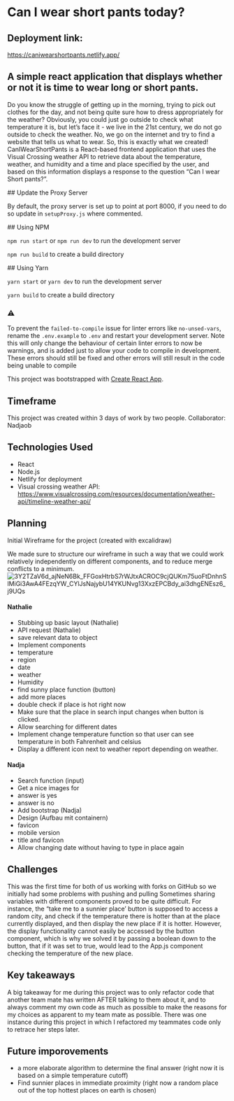 # Can I wear short pants today?
## Deployment link: 
https://caniwearshortpants.netlify.app/

## A simple react application that displays whether or not it is time to wear long or short pants. 
Do you know the struggle of getting up in the morning, trying to pick out clothes for the day, and not being quite sure how to dress appropriately for the weather? Obviously, you could just go outside to check what temperature it is, but let’s face it - we live in the 21st century, we do not go outside to check the weather. No, we go on the internet and try to find a website that tells us what to wear. 
So, this is exactly what we created! CanIWearShortPants is a React-based frontend application that uses the Visual Crossing weather API to retrieve data about the temperature, weather, and humidity and a time and place specified by the user, and based on this information displays a response to the question “Can I wear Short pants?”. 

## Update the Proxy Server

By default, the proxy server is set up to point at port 8000, if you need to do so update in `setupProxy.js` where commented.

## Using NPM

`npm run start` or `npm run dev`  to run the development server

`npm run build` to create a build directory

## Using Yarn

`yarn start` or `yarn dev`  to run the development server

`yarn build` to create a build directory

### ⚠️

To prevent the `failed-to-compile` issue for linter errors like `no-unsed-vars`, rename the `.env.example` to `.env` and restart your development server. Note this will only change the behaviour of certain linter errors to now be warnings, and is added just to allow your code to compile in development. These errors should still be fixed and other errors will still result in the code being unable to compile

This project was bootstrapped with [Create React App](https://github.com/facebook/create-react-app).

## Timeframe 
This project was created within 3 days of work by two people. 
Collaborator: Nadjaob

## Technologies Used
- React
- Node.js
- Netlify for deployment 
- Visual crossing weather API: https://www.visualcrossing.com/resources/documentation/weather-api/timeline-weather-api/

## Planning 
Initial Wireframe for the project (created with excalidraw)

We made sure to structure our wireframe in such a way that we could work relatively independently on different components, and to reduce merge conflicts to a minimum. 
![3Y2TZaV6d_ajNeN6Bk_FFGoxHtrbS7rWJtxACROC9cjQUKm75uoFtDnhnSlMiGi3AwA4FEzqYW_CYlJsNajybU14YKUNvg13XxzEPCBdy_ai3dhgENEsz6_j9UQs](https://github.com/NLie2/weather-app/assets/99728936/46bb3009-2149-4337-a2eb-e37997acb298)

#### Nathalie
- Stubbing up basic layout (Nathalie)
- API request  (Nathalie)
- save relevant data to object
- Implement components
- temperature
- region
- date
- weather 
- Humidity
- find sunny place function (button)
- add more places
- double check if place is hot right now
- Make sure that the place in search input changes when button is clicked. 
- Allow searching for different dates 
- Implement change temperature function so that user can see temperature in both Fahrenheit and celsius 
- Display a different icon next to weather report depending on weather. 

#### Nadja
- Search function (input)
- Get a nice images for 
- answer is yes
- answer is no
- Add bootstrap (Nadja)
- Design (Aufbau mit containern)
- favicon
- mobile version
- title and favicon
- Allow changing date without having to type in place again

## Challenges
This was the first time for both of us working with forks on GitHub so we initially had some problems with pushing and pulling 
Sometimes sharing variables with different components proved to be quite difficult. For instance, the “take me to a sunnier place’ button is supposed to access a random city, and check if the temperature there is hotter than at the place currently displayed, and then display the new place if it is hotter. However, the display functionality cannot easily be accessed by the button component, which is why we solved it by passing a boolean down to the button, that if it was set to true, would lead to the App.js component checking the temperature of the new place. 

## Key takeaways
A big takeaway for me during this project was to only refactor code that another team mate has written AFTER talking to them about it, and to always comment my own code as much as possible to make the reasons for my choices as apparent to my team mate as possible. There was one instance during this project in which I refactored my teammates code only to retrace her steps later. 


## Future imporovements
- a more elaborate algorithm to determine the final answer (right now it is based on a simple temperature cutoff)
- Find sunnier places in immediate proximity (right now a random place out of the top hottest places on earth is chosen)

